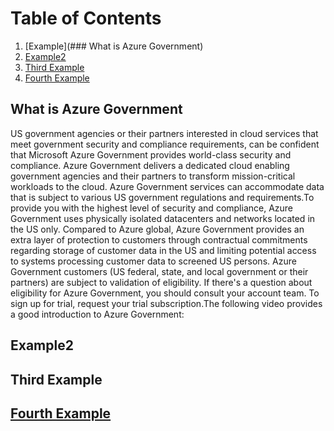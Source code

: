 # Table of Contents
1. [Example](### What is Azure Government)
2. [Example2](#example2)
3. [Third Example](#third-example)
4. [Fourth Example](#fourth-examplehttpwwwfourthexamplecom)


## What is Azure Government

US government agencies or their partners interested in cloud services that meet government security and compliance requirements, can be confident that Microsoft Azure Government provides world-class security and compliance. Azure Government delivers a dedicated cloud enabling government agencies and their partners to transform mission-critical workloads to the cloud. Azure Government services can accommodate data that is subject to various US government regulations and requirements.To provide you with the highest level of security and compliance, Azure Government uses physically isolated datacenters and networks located in the US only. Compared to Azure global, Azure Government provides an extra layer of protection to customers through contractual commitments regarding storage of customer data in the US and limiting potential access to systems processing customer data to screened US persons. Azure Government customers (US federal, state, and local government or their partners) are subject to validation of eligibility. If there's a question about eligibility for Azure Government, you should consult your account team. To sign up for trial, request your trial subscription.The following video provides a good introduction to Azure Government:


## Example2


## Third Example


## [Fourth Example](http://www.fourthexample.com) 

